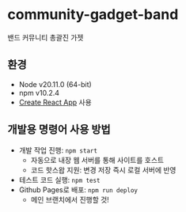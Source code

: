 # community-gadget-band

밴드 커뮤니티 총괄진 가젯

## 환경

-   Node v20.11.0 (64-bit)
-   npm v10.2.4
-   [Create React App](https://github.com/facebook/create-react-app) 사용

## 개발용 명령어 사용 방법

-   개발 작업 진행: `npm start`
    -   자동으로 내장 웹 서버를 통해 사이트를 호스트
    -   코드 핫스왑 지원: 변경 저장 즉시 로컬 서버에 반영
-   테스트 코드 실행: `npm test`
-   Github Pages로 배포: `npm run deploy`
    -   메인 브랜치에서 진행할 것!

